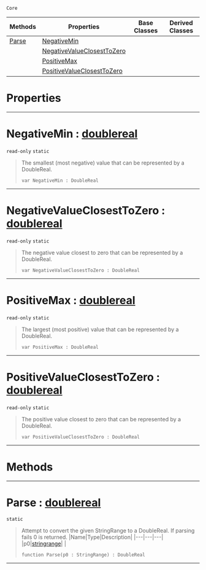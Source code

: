  `Core`

|Methods|Properties|Base Classes|Derived Classes|
|---|---|---|---|
|[ Parse](doublereal.md#parse-zilch-engine-docume)|[ NegativeMin](doublereal.md#negativemin-zilch-engine)| | |
| |[ NegativeValueClosestToZero](doublereal.md#negativevalueclosesttoze)| | |
| |[ PositiveMax](doublereal.md#positivemax-zilch-engine)| | |
| |[ PositiveValueClosestToZero](doublereal.md#positivevalueclosesttoze)| | |


 #  Properties


---  
 #  NegativeMin : [doublereal](doublereal.md)

 `read-only` `static`

> The smallest (most negative) value that can be represented by a DoubleReal.
> ``` lang=cpp, name=Nada
> var NegativeMin : DoubleReal


---  
 #  NegativeValueClosestToZero : [doublereal](doublereal.md)

 `read-only` `static`

> The negative value closest to zero that can be represented by a DoubleReal.
> ``` lang=cpp, name=Nada
> var NegativeValueClosestToZero : DoubleReal


---  
 #  PositiveMax : [doublereal](doublereal.md)

 `read-only` `static`

> The largest (most positive) value that can be represented by a DoubleReal.
> ``` lang=cpp, name=Nada
> var PositiveMax : DoubleReal


---  
 #  PositiveValueClosestToZero : [doublereal](doublereal.md)

 `read-only` `static`

> The positive value closest to zero that can be represented by a DoubleReal.
> ``` lang=cpp, name=Nada
> var PositiveValueClosestToZero : DoubleReal


---  
 #  Methods


---  
 #  Parse : [doublereal](doublereal.md)

 `static`

> Attempt to convert the given StringRange to a DoubleReal. If parsing fails 0 is returned.
> |Name|Type|Description|
> |---|---|---|
> |p0|[stringrange](stringrange.md)| |
> ``` lang=cpp, name=Nada
> function Parse(p0 : StringRange) : DoubleReal
> ``` 


---  
 

 